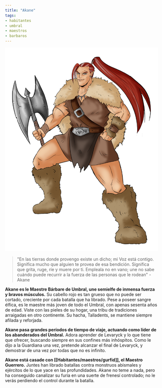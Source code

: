 ```yaml
---
title: "Akane"
tags: 
- habitantes
- umbral
- maestros
- barbaros
---
```

![](images/Akane.png)
> "En las tierras donde provengo existe un dicho; mi Voz está contigo. Significa mucho que alguien te provea de esa bendición. Significa que grita, ruge, ríe y muere por ti. Empleala no en vano; une no sabe cuándo puede recurrir a la fuerza de las personas que le rodean" - Akane

**Akane es le Maestre Bárbare de Umbral, une semielfe de inmensa fuerza y bravos músculos.** Su cabello rojo es tan grueso que no puede ser cortado, creciente por cada batalla que ha librado. Pese a poseer sangre élfica, es le maestre más joven de todo el Umbral, con apenas sesenta años de edad. Viste con las pieles de su hogar, una tribu de tradiciones arraigadas en otro continente. Su hacha, Talladents, se mantiene siempre afilada y reforjada.

**Akane pasa grandes períodos de tiempo de viaje, actuando como líder de los abanderados del Umbral.** Adora aprender de Levaryck y lo que tiene que ofrecer, buscando siempre en sus confines más inhóspitos. Como le dijo a la Guardiana una vez, pretende alcanzar el final de Levaryck, y demostrar de una vez por todas que no es infinito.

**Akane está casade con [[Habitantes/maestros/gurfid]], el Maestro Guerrero.** Juntes han librado batallas contra monstruos abismales y ejércitos de lo que yace en las profundidades. Akane no teme a nada, pero ha conseguido canalizar su furia en una suerte de frenesí controlado; no le verás perdiendo el control durante la batalla.